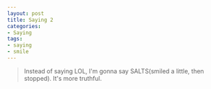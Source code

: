 ```yaml
---
layout: post
title: Saying 2
categories:
- Saying
tags:
- saying
- smile
---
```


> Instead of saying LOL, I'm gonna say SALTS(smiled a little, then stopped). It's more truthful. 

